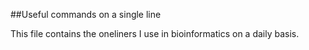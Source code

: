 ##Useful commands on a single line

This file contains the oneliners I use in bioinformatics on a daily basis.


